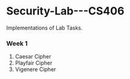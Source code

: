 # Security-Lab---CS406
Implementations of Lab Tasks.

### Week 1
1. Caesar Cipher
2. Playfair Cipher
3. Vigenere Cipher
